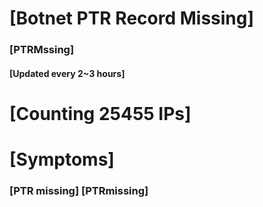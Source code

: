 # [Botnet PTR Record Missing]
### [PTRMssing]
#### [Updated every 2~3 hours]

# [Counting 25455 IPs]

# [Symptoms] 
###   [PTR missing] [PTRmissing]
